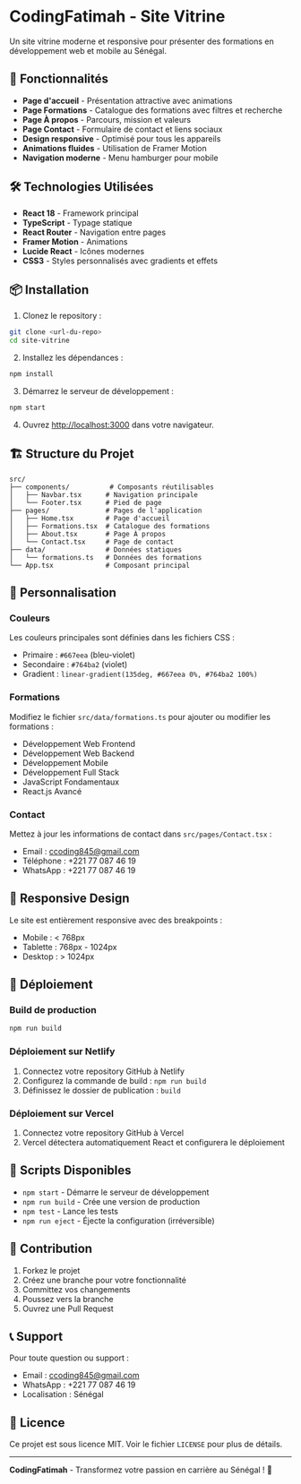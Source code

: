 # CodingFatimah - Site Vitrine

Un site vitrine moderne et responsive pour présenter des formations en développement web et mobile au Sénégal.

## 🚀 Fonctionnalités

- **Page d'accueil** - Présentation attractive avec animations
- **Page Formations** - Catalogue des formations avec filtres et recherche
- **Page À propos** - Parcours, mission et valeurs
- **Page Contact** - Formulaire de contact et liens sociaux
- **Design responsive** - Optimisé pour tous les appareils
- **Animations fluides** - Utilisation de Framer Motion
- **Navigation moderne** - Menu hamburger pour mobile

## 🛠️ Technologies Utilisées

- **React 18** - Framework principal
- **TypeScript** - Typage statique
- **React Router** - Navigation entre pages
- **Framer Motion** - Animations
- **Lucide React** - Icônes modernes
- **CSS3** - Styles personnalisés avec gradients et effets

## 📦 Installation

1. Clonez le repository :
```bash
git clone <url-du-repo>
cd site-vitrine
```

2. Installez les dépendances :
```bash
npm install
```

3. Démarrez le serveur de développement :
```bash
npm start
```

4. Ouvrez [http://localhost:3000](http://localhost:3000) dans votre navigateur.

## 🏗️ Structure du Projet

```
src/
├── components/          # Composants réutilisables
│   ├── Navbar.tsx      # Navigation principale
│   └── Footer.tsx      # Pied de page
├── pages/              # Pages de l'application
│   ├── Home.tsx        # Page d'accueil
│   ├── Formations.tsx  # Catalogue des formations
│   ├── About.tsx       # Page À propos
│   └── Contact.tsx     # Page de contact
├── data/               # Données statiques
│   └── formations.ts   # Données des formations
└── App.tsx             # Composant principal
```

## 🎨 Personnalisation

### Couleurs
Les couleurs principales sont définies dans les fichiers CSS :
- Primaire : `#667eea` (bleu-violet)
- Secondaire : `#764ba2` (violet)
- Gradient : `linear-gradient(135deg, #667eea 0%, #764ba2 100%)`

### Formations
Modifiez le fichier `src/data/formations.ts` pour ajouter ou modifier les formations :
- Développement Web Frontend
- Développement Web Backend
- Développement Mobile
- Développement Full Stack
- JavaScript Fondamentaux
- React.js Avancé

### Contact
Mettez à jour les informations de contact dans `src/pages/Contact.tsx` :
- Email : ccoding845@gmail.com
- Téléphone : +221 77 087 46 19
- WhatsApp : +221 77 087 46 19

## 📱 Responsive Design

Le site est entièrement responsive avec des breakpoints :
- Mobile : < 768px
- Tablette : 768px - 1024px
- Desktop : > 1024px

## 🚀 Déploiement

### Build de production
```bash
npm run build
```

### Déploiement sur Netlify
1. Connectez votre repository GitHub à Netlify
2. Configurez la commande de build : `npm run build`
3. Définissez le dossier de publication : `build`

### Déploiement sur Vercel
1. Connectez votre repository GitHub à Vercel
2. Vercel détectera automatiquement React et configurera le déploiement

## 📄 Scripts Disponibles

- `npm start` - Démarre le serveur de développement
- `npm run build` - Crée une version de production
- `npm test` - Lance les tests
- `npm run eject` - Éjecte la configuration (irréversible)

## 🤝 Contribution

1. Forkez le projet
2. Créez une branche pour votre fonctionnalité
3. Committez vos changements
4. Poussez vers la branche
5. Ouvrez une Pull Request

## 📞 Support

Pour toute question ou support :
- Email : ccoding845@gmail.com
- WhatsApp : +221 77 087 46 19
- Localisation : Sénégal

## 📄 Licence

Ce projet est sous licence MIT. Voir le fichier `LICENSE` pour plus de détails.

---

**CodingFatimah** - Transformez votre passion en carrière au Sénégal ! 🚀
